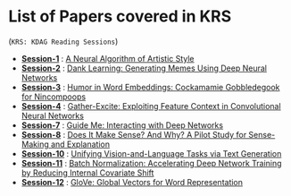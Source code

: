 # List of Papers covered in KRS  
(`KRS: KDAG Reading Sessions`)  

- **[Session-1](../main/session-1)** : [A Neural Algorithm of Artistic Style](https://arxiv.org/abs/1508.06576)  
- **[Session-2](../main/session-2)** : [Dank Learning: Generating Memes Using Deep Neural Networks](https://arxiv.org/abs/1806.04510)  
- **[Session-3](../main/session-3)** : [Humor in Word Embeddings: Cockamamie Gobbledegook for Nincompoops](https://arxiv.org/abs/1902.02783)  
- **[Session-4](../main/session-4)** : [Gather-Excite: Exploiting Feature Context in Convolutional Neural Networks](https://arxiv.org/abs/1810.12348)  
- **[Session-7](../main/session-7)** : [Guide Me: Interacting with Deep Networks](https://arxiv.org/abs/1803.11544)
- **[Session-8](../main/session-8)** : [Does It Make Sense? And Why? A Pilot Study for Sense-Making and Explanation](https://arxiv.org/abs/1906.00363)
- **[Session-10](../main/session-10)** : [Unifying Vision-and-Language Tasks via Text Generation](https://arxiv.org/abs/2102.02779)
- **[Session-11](../main/session-11)** : [Batch Normalization: Accelerating Deep Network Training by Reducing Internal Covariate Shift](https://arxiv.org/abs/1502.03167)
- **[Session-12](../main/session-12)** : [GloVe: Global Vectors for Word Representation](https://nlp.stanford.edu/pubs/glove.pdf)         
